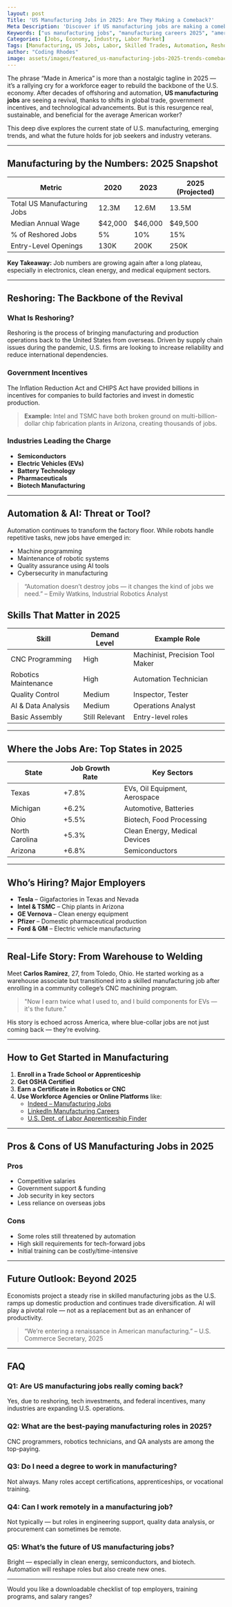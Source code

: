 ```yaml
---
layout: post
Title: 'US Manufacturing Jobs in 2025: Are They Making a Comeback?'
Meta Description: 'Discover if US manufacturing jobs are making a comeback in 2025. Explore trends, salaries, industries, and future prospects for American workers.'
Keywords: ["us manufacturing jobs", "manufacturing careers 2025", "american industry outlook"]
Categories: [Jobs, Economy, Industry, Labor Market]
Tags: [Manufacturing, US Jobs, Labor, Skilled Trades, Automation, Reshoring]
author: "Coding Rhodes"
image: assets/images/featured_us-manufacturing-jobs-2025-trends-comeback.webp
---
```


The phrase “Made in America” is more than a nostalgic tagline in 2025 — it’s a rallying cry for a workforce eager to rebuild the backbone of the U.S. economy. After decades of offshoring and automation, **US manufacturing jobs** are seeing a revival, thanks to shifts in global trade, government incentives, and technological advancements. But is this resurgence real, sustainable, and beneficial for the average American worker?

This deep dive explores the current state of U.S. manufacturing, emerging trends, and what the future holds for job seekers and industry veterans.

---

## Manufacturing by the Numbers: 2025 Snapshot

| Metric | 2020 | 2023 | 2025 (Projected) |
|--------|------|------|------------------|
| Total US Manufacturing Jobs | 12.3M | 12.6M | 13.5M |
| Median Annual Wage | $42,000 | $46,000 | $49,500 |
| % of Reshored Jobs | 5% | 10% | 15% |
| Entry-Level Openings | 130K | 200K | 250K |

**Key Takeaway:** Job numbers are growing again after a long plateau, especially in electronics, clean energy, and medical equipment sectors.

---

## Reshoring: The Backbone of the Revival

### What Is Reshoring?
Reshoring is the process of bringing manufacturing and production operations back to the United States from overseas. Driven by supply chain issues during the pandemic, U.S. firms are looking to increase reliability and reduce international dependencies.

### Government Incentives
The Inflation Reduction Act and CHIPS Act have provided billions in incentives for companies to build factories and invest in domestic production.

> **Example:** Intel and TSMC have both broken ground on multi-billion-dollar chip fabrication plants in Arizona, creating thousands of jobs.

### Industries Leading the Charge
- **Semiconductors**
- **Electric Vehicles (EVs)**
- **Battery Technology**
- **Pharmaceuticals**
- **Biotech Manufacturing**

---

## Automation & AI: Threat or Tool?

Automation continues to transform the factory floor. While robots handle repetitive tasks, new jobs have emerged in:
- Machine programming
- Maintenance of robotic systems
- Quality assurance using AI tools
- Cybersecurity in manufacturing

> “Automation doesn’t destroy jobs — it changes the kind of jobs we need.” – Emily Watkins, Industrial Robotics Analyst

## Skills That Matter in 2025

| Skill | Demand Level | Example Role |
|-------|--------------|--------------|
| CNC Programming | High | Machinist, Precision Tool Maker |
| Robotics Maintenance | High | Automation Technician |
| Quality Control | Medium | Inspector, Tester |
| AI & Data Analysis | Medium | Operations Analyst |
| Basic Assembly | Still Relevant | Entry-level roles |

---

## Where the Jobs Are: Top States in 2025

| State | Job Growth Rate | Key Sectors |
|-------|------------------|-------------|
| Texas | +7.8% | EVs, Oil Equipment, Aerospace |
| Michigan | +6.2% | Automotive, Batteries |
| Ohio | +5.5% | Biotech, Food Processing |
| North Carolina | +5.3% | Clean Energy, Medical Devices |
| Arizona | +6.8% | Semiconductors |

---

## Who’s Hiring? Major Employers

- **Tesla** – Gigafactories in Texas and Nevada
- **Intel & TSMC** – Chip plants in Arizona
- **GE Vernova** – Clean energy equipment
- **Pfizer** – Domestic pharmaceutical production
- **Ford & GM** – Electric vehicle manufacturing

---

## Real-Life Story: From Warehouse to Welding

Meet **Carlos Ramirez**, 27, from Toledo, Ohio. He started working as a warehouse associate but transitioned into a skilled manufacturing job after enrolling in a community college’s CNC machining program.

> "Now I earn twice what I used to, and I build components for EVs — it's the future."

His story is echoed across America, where blue-collar jobs are not just coming back — they’re evolving.

---

## How to Get Started in Manufacturing

1. **Enroll in a Trade School or Apprenticeship**
2. **Get OSHA Certified**
3. **Earn a Certificate in Robotics or CNC**
4. **Use Workforce Agencies or Online Platforms** like:
   - [Indeed – Manufacturing Jobs](https://www.indeed.com/q-Manufacturing-jobs.html)
   - [LinkedIn Manufacturing Careers](https://www.linkedin.com/jobs/manufacturing-jobs/)
   - [U.S. Dept. of Labor Apprenticeship Finder](https://www.apprenticeship.gov/)

---

## Pros & Cons of US Manufacturing Jobs in 2025

### Pros
- Competitive salaries
- Government support & funding
- Job security in key sectors
- Less reliance on overseas jobs

### Cons
- Some roles still threatened by automation
- High skill requirements for tech-forward jobs
- Initial training can be costly/time-intensive

---

## Future Outlook: Beyond 2025

Economists project a steady rise in skilled manufacturing jobs as the U.S. ramps up domestic production and continues trade diversification. AI will play a pivotal role — not as a replacement but as an enhancer of productivity.

> “We’re entering a renaissance in American manufacturing.” – U.S. Commerce Secretary, 2025

---

## FAQ

### Q1: Are US manufacturing jobs really coming back?
Yes, due to reshoring, tech investments, and federal incentives, many industries are expanding U.S. operations.

### Q2: What are the best-paying manufacturing roles in 2025?
CNC programmers, robotics technicians, and QA analysts are among the top-paying.

### Q3: Do I need a degree to work in manufacturing?
Not always. Many roles accept certifications, apprenticeships, or vocational training.

### Q4: Can I work remotely in a manufacturing job?
Not typically — but roles in engineering support, quality data analysis, or procurement can sometimes be remote.

### Q5: What’s the future of US manufacturing jobs?
Bright — especially in clean energy, semiconductors, and biotech. Automation will reshape roles but also create new ones.

---

Would you like a downloadable checklist of top employers, training programs, and salary ranges?

